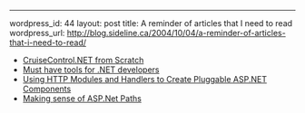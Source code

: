--- 
wordpress_id: 44
layout: post
title: A reminder of articles that I need to read
wordpress_url: http://blog.sideline.ca/2004/10/04/a-reminder-of-articles-that-i-need-to-read/

* [CruiseControl.NET from Scratch](http://joefield.mysite4now.com/blog/articles/146.aspx)
* [Must have tools for .NET developers](http://codeinzen.net/archive/2004/07/29/476.aspx)
* [Using HTTP Modules and Handlers to Create Pluggable ASP.NET Components](http://msdn.microsoft.com/asp.net/default.aspx'pull=/library/en-us/dnaspp/html/elmah.asp)
* [Making sense of ASP.Net Paths](http://west-wind.com/weblog/posts/269.aspx)
